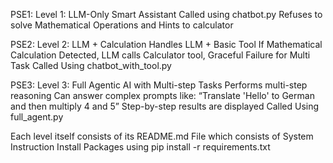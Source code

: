 PSE1: 
Level 1: LLM-Only Smart Assistant
Called using chatbot.py
Refuses to solve Mathematical Operations and Hints to calculator

PSE2: 
Level 2: LLM + Calculation
Handles LLM + Basic Tool
If Mathematical Calculation Detected, LLM calls Calculator tool, Graceful Failure for Multi Task
Called Using chatbot_with_tool.py

PSE3:
Level 3: Full Agentic AI with Multi-step Tasks
Performs multi-step reasoning
Can answer complex prompts like:
“Translate 'Hello' to German and then multiply 4 and 5”
Step-by-step results are displayed
Called Using full_agent.py


Each level itself consists of its README.md File which consists of System Instruction
Install Packages using
pip install -r requirements.txt
